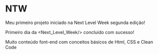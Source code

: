 # NTW
Meu primeiro projeto iniciado na Next Level Week segunda edição!


Primeiro dia da <Next_Level_Week/> concluido com sucesso!

Muito conteúdo font-end com conceitos básicos de Html, CSS e Clean Code
